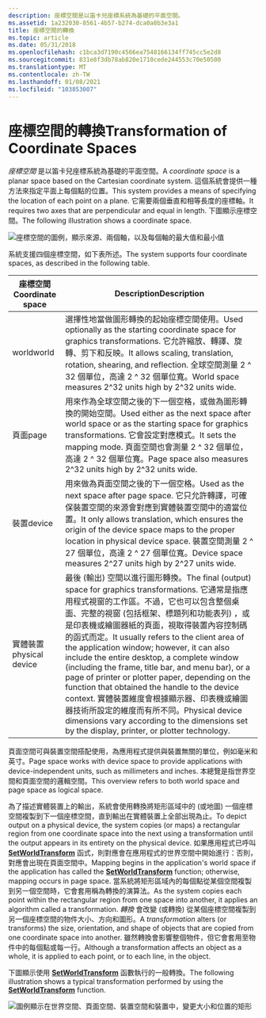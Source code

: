 ```yaml
---
description: 座標空間是以笛卡兒座標系統為基礎的平面空間。
ms.assetid: 1a232030-8561-4b57-b274-dca0a8b3e3a1
title: 座標空間的轉換
ms.topic: article
ms.date: 05/31/2018
ms.openlocfilehash: c1bca3d7190c4566ea7548166134ff745cc5e2d8
ms.sourcegitcommit: 831e8f3db78ab820e1710cede244553c70e50500
ms.translationtype: MT
ms.contentlocale: zh-TW
ms.lasthandoff: 01/08/2021
ms.locfileid: "103853007"
---
```

# <a name="transformation-of-coordinate-spaces"></a><span data-ttu-id="6fb7d-103">座標空間的轉換</span><span class="sxs-lookup"><span data-stu-id="6fb7d-103">Transformation of Coordinate Spaces</span></span>

<span data-ttu-id="6fb7d-104">*座標空間* 是以笛卡兒座標系統為基礎的平面空間。</span><span class="sxs-lookup"><span data-stu-id="6fb7d-104">A *coordinate space* is a planar space based on the Cartesian coordinate system.</span></span> <span data-ttu-id="6fb7d-105">這個系統會提供一種方法來指定平面上每個點的位置。</span><span class="sxs-lookup"><span data-stu-id="6fb7d-105">This system provides a means of specifying the location of each point on a plane.</span></span> <span data-ttu-id="6fb7d-106">它需要兩個垂直和相等長度的座標軸。</span><span class="sxs-lookup"><span data-stu-id="6fb7d-106">It requires two axes that are perpendicular and equal in length.</span></span> <span data-ttu-id="6fb7d-107">下圖顯示座標空間。</span><span class="sxs-lookup"><span data-stu-id="6fb7d-107">The following illustration shows a coordinate space.</span></span>

![座標空間的圖例，顯示來源、兩個軸，以及每個軸的最大值和最小值](images/cstrn-07.png)

<span data-ttu-id="6fb7d-109">系統支援四個座標空間，如下表所述。</span><span class="sxs-lookup"><span data-stu-id="6fb7d-109">The system supports four coordinate spaces, as described in the following table.</span></span>



| <span data-ttu-id="6fb7d-110">座標空間</span><span class="sxs-lookup"><span data-stu-id="6fb7d-110">Coordinate space</span></span> | <span data-ttu-id="6fb7d-111">Description</span><span class="sxs-lookup"><span data-stu-id="6fb7d-111">Description</span></span>                                                                                                                                                                                                                                                                                                                                                                                                                                                                |
|------------------|----------------------------------------------------------------------------------------------------------------------------------------------------------------------------------------------------------------------------------------------------------------------------------------------------------------------------------------------------------------------------------------------------------------------------------------------------------------------------|
| <span data-ttu-id="6fb7d-112">world</span><span class="sxs-lookup"><span data-stu-id="6fb7d-112">world</span></span>            | <span data-ttu-id="6fb7d-113">選擇性地當做圖形轉換的起始座標空間使用。</span><span class="sxs-lookup"><span data-stu-id="6fb7d-113">Used optionally as the starting coordinate space for graphics transformations.</span></span> <span data-ttu-id="6fb7d-114">它允許縮放、轉譯、旋轉、剪下和反映。</span><span class="sxs-lookup"><span data-stu-id="6fb7d-114">It allows scaling, translation, rotation, shearing, and reflection.</span></span> <span data-ttu-id="6fb7d-115">全球空間測量 2 ^ 32 個單位，高達 2 ^ 32 個單位寬。</span><span class="sxs-lookup"><span data-stu-id="6fb7d-115">World space measures 2^32 units high by 2^32 units wide.</span></span>                                                                                                                                                                                                                                                                |
| <span data-ttu-id="6fb7d-116">頁面</span><span class="sxs-lookup"><span data-stu-id="6fb7d-116">page</span></span>             | <span data-ttu-id="6fb7d-117">用來作為全球空間之後的下一個空格，或做為圖形轉換的開始空間。</span><span class="sxs-lookup"><span data-stu-id="6fb7d-117">Used either as the next space after world space or as the starting space for graphics transformations.</span></span> <span data-ttu-id="6fb7d-118">它會設定對應模式。</span><span class="sxs-lookup"><span data-stu-id="6fb7d-118">It sets the mapping mode.</span></span> <span data-ttu-id="6fb7d-119">頁面空間也會測量 2 ^ 32 個單位，高達 2 ^ 32 個單位寬。</span><span class="sxs-lookup"><span data-stu-id="6fb7d-119">Page space also measures 2^32 units high by 2^32 units wide.</span></span>                                                                                                                                                                                                                                                                              |
| <span data-ttu-id="6fb7d-120">裝置</span><span class="sxs-lookup"><span data-stu-id="6fb7d-120">device</span></span>           | <span data-ttu-id="6fb7d-121">用來做為頁面空間之後的下一個空格。</span><span class="sxs-lookup"><span data-stu-id="6fb7d-121">Used as the next space after page space.</span></span> <span data-ttu-id="6fb7d-122">它只允許轉譯，可確保裝置空間的來源會對應到實體裝置空間中的適當位置。</span><span class="sxs-lookup"><span data-stu-id="6fb7d-122">It only allows translation, which ensures the origin of the device space maps to the proper location in physical device space.</span></span> <span data-ttu-id="6fb7d-123">裝置空間測量 2 ^ 27 個單位，高達 2 ^ 27 個單位寬。</span><span class="sxs-lookup"><span data-stu-id="6fb7d-123">Device space measures 2^27 units high by 2^27 units wide.</span></span>                                                                                                                                                                                                                                          |
| <span data-ttu-id="6fb7d-124">實體裝置</span><span class="sxs-lookup"><span data-stu-id="6fb7d-124">physical device</span></span>  | <span data-ttu-id="6fb7d-125">最後 (輸出) 空間以進行圖形轉換。</span><span class="sxs-lookup"><span data-stu-id="6fb7d-125">The final (output) space for graphics transformations.</span></span> <span data-ttu-id="6fb7d-126">它通常是指應用程式視窗的工作區。不過，它也可以包含整個桌面、完整的視窗 (包括框架、標題列和功能表列) ，或是印表機或繪圖器紙的頁面，視取得裝置內容控制碼的函式而定。</span><span class="sxs-lookup"><span data-stu-id="6fb7d-126">It usually refers to the client area of the application window; however, it can also include the entire desktop, a complete window (including the frame, title bar, and menu bar), or a page of printer or plotter paper, depending on the function that obtained the handle to the device context.</span></span> <span data-ttu-id="6fb7d-127">實體裝置維度會根據顯示器、印表機或繪圖器技術所設定的維度而有所不同。</span><span class="sxs-lookup"><span data-stu-id="6fb7d-127">Physical device dimensions vary according to the dimensions set by the display, printer, or plotter technology.</span></span> |



 

<span data-ttu-id="6fb7d-128">頁面空間可與裝置空間搭配使用，為應用程式提供與裝置無關的單位，例如毫米和英寸。</span><span class="sxs-lookup"><span data-stu-id="6fb7d-128">Page space works with device space to provide applications with device-independent units, such as millimeters and inches.</span></span> <span data-ttu-id="6fb7d-129">本總覽是指世界空間和頁面空間的邏輯空間。</span><span class="sxs-lookup"><span data-stu-id="6fb7d-129">This overview refers to both world space and page space as logical space.</span></span>

<span data-ttu-id="6fb7d-130">為了描述實體裝置上的輸出，系統會使用轉換將矩形區域中的 (或地圖) 一個座標空間複製到下一個座標空間，直到輸出在實體裝置上全部出現為止。</span><span class="sxs-lookup"><span data-stu-id="6fb7d-130">To depict output on a physical device, the system copies (or maps) a rectangular region from one coordinate space into the next using a transformation until the output appears in its entirety on the physical device.</span></span> <span data-ttu-id="6fb7d-131">如果應用程式已呼叫 [**SetWorldTransform**](/windows/desktop/api/Wingdi/nf-wingdi-setworldtransform) 函式，則對應會在應用程式的世界空間中開始進行：否則，對應會出現在頁面空間中。</span><span class="sxs-lookup"><span data-stu-id="6fb7d-131">Mapping begins in the application's world space if the application has called the [**SetWorldTransform**](/windows/desktop/api/Wingdi/nf-wingdi-setworldtransform) function; otherwise, mapping occurs in page space.</span></span> <span data-ttu-id="6fb7d-132">當系統將矩形區域內的每個點從某個空間複製到另一個空間時，它會套用稱為轉換的演算法。</span><span class="sxs-lookup"><span data-stu-id="6fb7d-132">As the system copies each point within the rectangular region from one space into another, it applies an algorithm called a transformation.</span></span> <span data-ttu-id="6fb7d-133">*轉換* 會改變 (或轉換) 從某個座標空間複製到另一個座標空間的物件大小、方向和圖形。</span><span class="sxs-lookup"><span data-stu-id="6fb7d-133">A *transformation* alters (or transforms) the size, orientation, and shape of objects that are copied from one coordinate space into another.</span></span> <span data-ttu-id="6fb7d-134">雖然轉換會影響整個物件，但它會套用至物件中的每個點或每一行。</span><span class="sxs-lookup"><span data-stu-id="6fb7d-134">Although a transformation affects an object as a whole, it is applied to each point, or to each line, in the object.</span></span>

<span data-ttu-id="6fb7d-135">下圖顯示使用 [**SetWorldTransform**](/windows/desktop/api/Wingdi/nf-wingdi-setworldtransform) 函數執行的一般轉換。</span><span class="sxs-lookup"><span data-stu-id="6fb7d-135">The following illustration shows a typical transformation performed by using the [**SetWorldTransform**](/windows/desktop/api/Wingdi/nf-wingdi-setworldtransform) function.</span></span>

![圖例顯示在世界空間、頁面空間、裝置空間和裝置中，變更大小和位置的矩形](images/cstrn-08.png)

 

 



